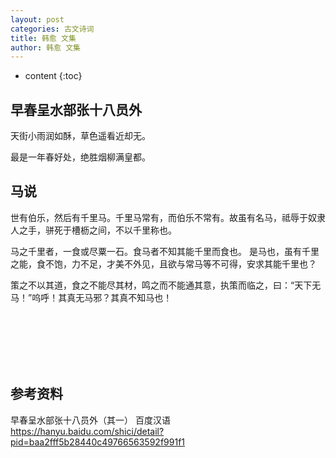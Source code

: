 ```yaml
---
layout: post
categories: 古文诗词
title: 韩愈 文集
author: 韩愈 文集
---
```

* content
{:toc}

## 早春呈水部张十八员外

天街小雨润如酥，草色遥看近却无。

最是一年春好处，绝胜烟柳满皇都。

## 马说

世有伯乐，然后有千里马。千里马常有，而伯乐不常有。故虽有名马，祗辱于奴隶人之手，骈死于槽枥之间，不以千里称也。

马之千里者，一食或尽粟一石。食马者不知其能千里而食也。
是马也，虽有千里之能，食不饱，力不足，才美不外见，且欲与常马等不可得，安求其能千里也？

策之不以其道，食之不能尽其材，鸣之而不能通其意，执策而临之，曰：“天下无马！”呜呼！其真无马邪？其真不知马也！






<br/><br/><br/><br/><br/>
## 参考资料

早春呈水部张十八员外（其一）  百度汉语 <https://hanyu.baidu.com/shici/detail?pid=baa2fff5b28440c49766563592f991f1>
